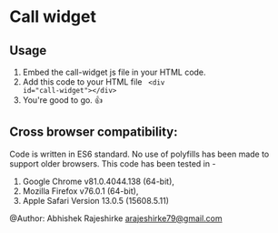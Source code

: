 # Call widget

## Usage

1. Embed the call-widget js file in your HTML code.
2. Add this code to your HTML file <code> &lt;div id="call-widget"&gt;&lt;/div&gt;</code>
3. You're good to go. :thumbsup:

## Cross browser compatibility:

Code is written in ES6 standard.
No use of polyfills has been made to support older browsers.
This code has been tested in -

1.  Google Chrome v81.0.4044.138 (64-bit),
2.  Mozilla Firefox v76.0.1 (64-bit),
3.  Apple Safari Version 13.0.5 (15608.5.11)

@Author: Abhishek Rajeshirke arajeshirke79@gmail.com
